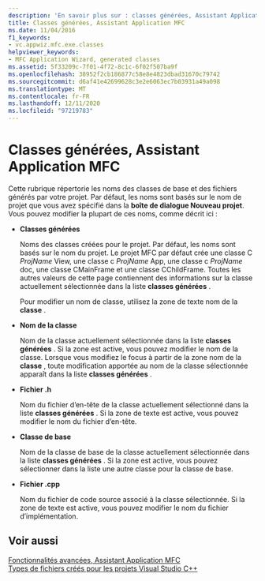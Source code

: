 ```yaml
---
description: 'En savoir plus sur : classes générées, Assistant Application MFC'
title: Classes générées, Assistant Application MFC
ms.date: 11/04/2016
f1_keywords:
- vc.appwiz.mfc.exe.classes
helpviewer_keywords:
- MFC Application Wizard, generated classes
ms.assetid: 5f33209c-7f01-4f72-8c1c-6f02f507ba9f
ms.openlocfilehash: 38952f2cb186877c58e8e4823dbad31670c79742
ms.sourcegitcommit: d6af41e42699628c3e2e6063ec7b03931a49a098
ms.translationtype: MT
ms.contentlocale: fr-FR
ms.lasthandoff: 12/11/2020
ms.locfileid: "97219783"
---
```

# <a name="generated-classes-mfc-application-wizard"></a>Classes générées, Assistant Application MFC

Cette rubrique répertorie les noms des classes de base et des fichiers générés par votre projet. Par défaut, les noms sont basés sur le nom de projet que vous avez spécifié dans la **boîte de dialogue Nouveau projet**. Vous pouvez modifier la plupart de ces noms, comme décrit ici :

- **Classes générées**

   Noms des classes créées pour le projet. Par défaut, les noms sont basés sur le nom du projet. Le projet MFC par défaut crée une classe C *ProjName* View, une classe c *ProjName* App, une classe c *ProjName* doc, une classe CMainFrame et une classe CChildFrame. Toutes les autres valeurs de cette page contiennent des informations sur la classe actuellement sélectionnée dans la liste **classes générées** .

   Pour modifier un nom de classe, utilisez la zone de texte nom de la **classe** .

- **Nom de la classe**

   Nom de la classe actuellement sélectionnée dans la liste **classes générées** . Si la zone est active, vous pouvez modifier le nom de la classe. Lorsque vous modifiez le focus à partir de la zone nom de la **classe** , toute modification apportée au nom de la classe sélectionnée apparaît dans la liste **classes générées** .

- **Fichier .h**

   Nom du fichier d’en-tête de la classe actuellement sélectionné dans la liste **classes générées** . Si la zone de texte est active, vous pouvez modifier le nom du fichier d’en-tête.

- **Classe de base**

   Nom de la classe de base de la classe actuellement sélectionnée dans la liste **classes générées** . Si la zone est active, vous pouvez sélectionner dans la liste une autre classe pour la classe de base.

- **Fichier .cpp**

   Nom du fichier de code source associé à la classe sélectionnée. Si la zone de texte est active, vous pouvez modifier le nom du fichier d’implémentation.

## <a name="see-also"></a>Voir aussi

[Fonctionnalités avancées, Assistant Application MFC](../../mfc/reference/advanced-features-mfc-application-wizard.md)<br/>
[Types de fichiers créés pour les projets Visual Studio C++](../../build/reference/file-types-created-for-visual-cpp-projects.md)
